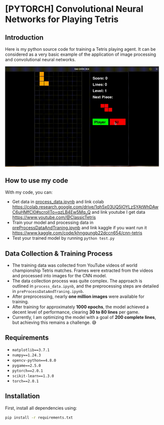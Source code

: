 # [PYTORCH] Convolutional Neural Networks for Playing Tetris

## Introduction

Here is my python source code for training a Tetris playing agent. It can be considered as a very basic example of the application of image processing and convolutional neural networks. 

![Demo Tetris CNN](output-.gif)
## How to use my code
With my code, you can:
- Get data in [process_data.ipynb](< CrawlDataFromYoutube/process_data.ipynb>) and link colab https://colab.research.google.com/drive/1qh5x03UQ5lOYLzSYAtWhDAwC6uHMfCl0#scrollTo=qzLB4Ew5Mq_Q and link youtube I get data https://www.youtube.com/@ClassicTetris
- Train your model and processing data in [preProcessDataAndTraning.ipynb](traningModel/preProcessDataAndTraning.ipynb) and link kaggle if you want run it https://www.kaggle.com/code/khngqungb22dccn654/cnn-tetris
- Test your trained model by running `python test.py`

## Data Collection & Training Process

- The training data was collected from YouTube videos of world championship Tetris matches. Frames were extracted from the videos and processed into images for the CNN model.  
- The data collection process was quite complex. The approach is outlined in `process_data.ipynb`, and the preprocessing steps are detailed in `preProcessDataAndTraning.ipynb`.  
- After preprocessing, nearly **one million images** were available for training.  
- After training for approximately **1000 epochs**, the model achieved a decent level of performance, clearing **30 to 80 lines** per game.  
- Currently, I am optimizing the model with a goal of **200 complete lines**, but achieving this remains a challenge. 😅  

## Requirements

- `matplotlib==3.7.1`
- `numpy==1.24.3`
- `opencv-python==4.8.0`
- `pygame==2.5.0`
- `pytorch==2.0.1`
- `scikit-learn==1.3.0`
- `torch==2.0.1`

## Installation

First, install all dependencies using:

```bash
pip install -r requirements.txt




